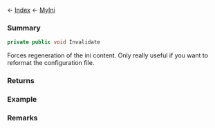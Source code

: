 ← [Index](Api-Index) ← [MyIni](VRage.Game.ModAPI.Ingame.Utilities.MyIni)

### Summary

```csharp
private public void Invalidate
```

Forces regeneration of the ini content. Only really useful if you want to reformat the configuration file.

### Returns

### Example

### Remarks


